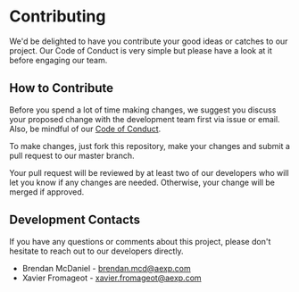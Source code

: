 # Contributing

We'd be delighted to have you contribute your good ideas or catches to our project.
Our Code of Conduct is very simple but please have a look at it before engaging our team.

## How to Contribute

Before you spend a lot of time making changes, we suggest you discuss your proposed change with the
development team first via issue or email.  Also, be mindful of our [Code of Conduct](../CODE_OF_CONDUCT.md).

To make changes, just fork this repository, make your changes and submit a pull request
to our master branch.

Your pull request will be reviewed by at least two of our developers who will let you know if
any changes are needed.  Otherwise, your change will be merged if approved.

## Development Contacts

If you have any questions or comments about this project, please don't hesitate to reach out to our developers directly.

* Brendan McDaniel - brendan.mcd@aexp.com
* Xavier Fromageot - xavier.fromageot@aexp.com